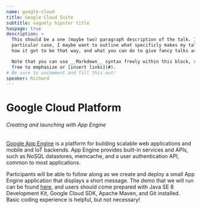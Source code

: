 ```yaml
---
name: google-cloud
title: Google Cloud Suite
subtitle: vaguely hipster title
haspage: true
description: >
  This should be a one (maybe two) paragraph description of the talk. In my
  particular case, I maybe want to outline what specificly makes my talk fancy,
  how it got to be that way, and what you can do to give fancy talks as well.

  Note that you can use __Markdown__ syntax freely within this block, so feel
  free to emphasize or [insert links](#).
# Be sure to uncomment and fill this out!
speaker: Richard
---
```


# Google Cloud Platform
###### Creating and launching with App Engine


[Google App Engine](https://cloud.google.com/appengine/) is a platform for building scalable web applications and mobile and IoT backends. App Engine provides built-in services and APIs, such as NoSQL datastores, memcache, and a user authentication API, common to most applications.

Participants will be able to follow along as we create and deploy a small App Engine application that displays a short message. The demo that we will run can be found [here](https://cloud.google.com/appengine/docs/standard/java/quickstart), and users should come prepared with Java SE 8 Development Kit, Google Cloud SDK, Apache Maven, and Git installed. Basic coding experience is helpful, but not necessary!
